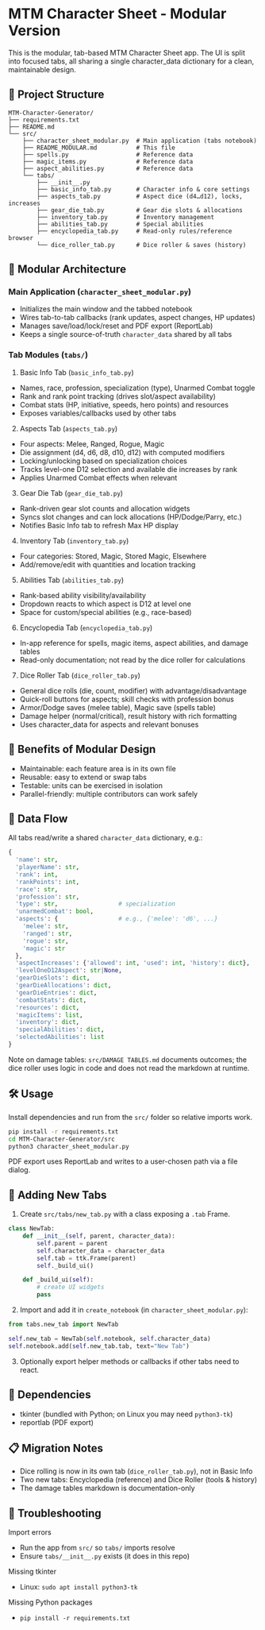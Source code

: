 # MTM Character Sheet - Modular Version

This is the modular, tab-based MTM Character Sheet app. The UI is split into focused tabs, all sharing a single character_data dictionary for a clean, maintainable design.

## 📁 Project Structure

```
MTM-Character-Generator/
├── requirements.txt
├── README.md
└── src/
    ├── character_sheet_modular.py  # Main application (tabs notebook)
    ├── README_MODULAR.md           # This file
    ├── spells.py                   # Reference data
    ├── magic_items.py              # Reference data
    ├── aspect_abilities.py         # Reference data
    └── tabs/
        ├── __init__.py
        ├── basic_info_tab.py       # Character info & core settings
        ├── aspects_tab.py          # Aspect dice (d4…d12), locks, increases
        ├── gear_die_tab.py         # Gear die slots & allocations
        ├── inventory_tab.py        # Inventory management
        ├── abilities_tab.py        # Special abilities
        ├── encyclopedia_tab.py     # Read-only rules/reference browser
        └── dice_roller_tab.py      # Dice roller & saves (history)
```

## 🔧 Modular Architecture

### Main Application (`character_sheet_modular.py`)
- Initializes the main window and the tabbed notebook
- Wires tab-to-tab callbacks (rank updates, aspect changes, HP updates)
- Manages save/load/lock/reset and PDF export (ReportLab)
- Keeps a single source-of-truth `character_data` shared by all tabs

### Tab Modules (`tabs/`)

1) Basic Info Tab (`basic_info_tab.py`)
- Names, race, profession, specialization (type), Unarmed Combat toggle
- Rank and rank point tracking (drives slot/aspect availability)
- Combat stats (HP, initiative, speeds, hero points) and resources
- Exposes variables/callbacks used by other tabs

2) Aspects Tab (`aspects_tab.py`)
- Four aspects: Melee, Ranged, Rogue, Magic
- Die assignment (d4, d6, d8, d10, d12) with computed modifiers
- Locking/unlocking based on specialization choices
- Tracks level-one D12 selection and available die increases by rank
- Applies Unarmed Combat effects when relevant

3) Gear Die Tab (`gear_die_tab.py`)
- Rank-driven gear slot counts and allocation widgets
- Syncs slot changes and can lock allocations (HP/Dodge/Parry, etc.)
- Notifies Basic Info tab to refresh Max HP display

4) Inventory Tab (`inventory_tab.py`)
- Four categories: Stored, Magic, Stored Magic, Elsewhere
- Add/remove/edit with quantities and location tracking

5) Abilities Tab (`abilities_tab.py`)
- Rank-based ability visibility/availability
- Dropdown reacts to which aspect is D12 at level one
- Space for custom/special abilities (e.g., race-based)

6) Encyclopedia Tab (`encyclopedia_tab.py`)
- In-app reference for spells, magic items, aspect abilities, and damage tables
- Read-only documentation; not read by the dice roller for calculations

7) Dice Roller Tab (`dice_roller_tab.py`)
- General dice rolls (die, count, modifier) with advantage/disadvantage
- Quick-roll buttons for aspects; skill checks with profession bonus
- Armor/Dodge saves (melee table), Magic save (spells table)
- Damage helper (normal/critical), result history with rich formatting
- Uses character_data for aspects and relevant bonuses

## 🚀 Benefits of Modular Design

- Maintainable: each feature area is in its own file
- Reusable: easy to extend or swap tabs
- Testable: units can be exercised in isolation
- Parallel-friendly: multiple contributors can work safely

## 🔄 Data Flow

All tabs read/write a shared `character_data` dictionary, e.g.:

```python
{
  'name': str,
  'playerName': str,
  'rank': int,
  'rankPoints': int,
  'race': str,
  'profession': str,
  'type': str,                 # specialization
  'unarmedCombat': bool,
  'aspects': {                 # e.g., {'melee': 'd6', ...}
    'melee': str,
    'ranged': str,
    'rogue': str,
    'magic': str
  },
  'aspectIncreases': {'allowed': int, 'used': int, 'history': dict},
  'levelOneD12Aspect': str|None,
  'gearDieSlots': dict,
  'gearDieAllocations': dict,
  'gearDieEntries': dict,
  'combatStats': dict,
  'resources': dict,
  'magicItems': list,
  'inventory': dict,
  'specialAbilities': dict,
  'selectedAbilities': list
}
```

Note on damage tables: `src/DAMAGE TABLES.md` documents outcomes; the dice roller uses logic in code and does not read the markdown at runtime.

## 🛠️ Usage

Install dependencies and run from the `src/` folder so relative imports work.

```bash
pip install -r requirements.txt
cd MTM-Character-Generator/src
python3 character_sheet_modular.py
```

PDF export uses ReportLab and writes to a user-chosen path via a file dialog.

## 📝 Adding New Tabs

1) Create `src/tabs/new_tab.py` with a class exposing a `.tab` Frame.

```python
class NewTab:
    def __init__(self, parent, character_data):
        self.parent = parent
        self.character_data = character_data
        self.tab = ttk.Frame(parent)
        self._build_ui()

    def _build_ui(self):
        # create UI widgets
        pass
```

2) Import and add it in `create_notebook` (in `character_sheet_modular.py`):

```python
from tabs.new_tab import NewTab

self.new_tab = NewTab(self.notebook, self.character_data)
self.notebook.add(self.new_tab.tab, text="New Tab")
```

3) Optionally export helper methods or callbacks if other tabs need to react.

## 🔧 Dependencies

- tkinter (bundled with Python; on Linux you may need `python3-tk`)
- reportlab (PDF export)

## 📋 Migration Notes

- Dice rolling is now in its own tab (`dice_roller_tab.py`), not in Basic Info
- Two new tabs: Encyclopedia (reference) and Dice Roller (tools & history)
- The damage tables markdown is documentation-only

## 🐛 Troubleshooting

Import errors
- Run the app from `src/` so `tabs/` imports resolve
- Ensure `tabs/__init__.py` exists (it does in this repo)

Missing tkinter
- Linux: `sudo apt install python3-tk`

Missing Python packages
- `pip install -r requirements.txt`
